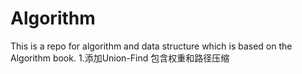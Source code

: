 # Algorithm
This is a repo for algorithm and data structure which is based on the Algorithm book.
1.添加Union-Find 包含权重和路径压缩
